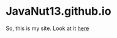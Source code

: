 JavaNut13.github.io
===================

So, this is my site. Look at it [here](http://javanut13.github.io)
